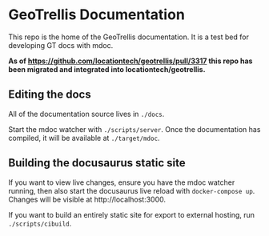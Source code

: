 # GeoTrellis Documentation

This repo is the home of the GeoTrellis documentation. It is a test bed for developing GT docs with mdoc. 

**As of https://github.com/locationtech/geotrellis/pull/3317 this repo has been migrated and integrated into locationtech/geotrellis.**

## Editing the docs

All of the documentation source lives in `./docs`.

Start the mdoc watcher with `./scripts/server`. Once the documentation has compiled, it will be available at `./target/mdoc`.

## Building the docusaurus static site

If you want to view live changes, ensure you have the mdoc watcher running, then also start the docusaurus live reload with `docker-compose up`. Changes will be visible at http://localhost:3000.

If you want to build an entirely static site for export to external hosting, run `./scripts/cibuild`.
